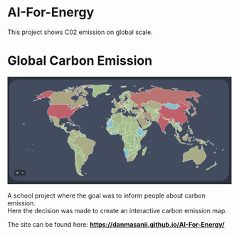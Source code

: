 # AI-For-Energy
This project shows C02 emission on global scale.

# Global Carbon Emission
![](./misc/image.png)

A school project where the goal was to inform people about carbon emission.  
Here the decision was made to create an interactive carbon emission map.

The site can be found here: **https://danmasanii.github.io/AI-For-Energy/**
